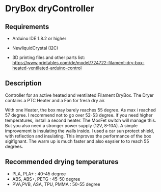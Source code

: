 DryBox dryController
===

## Requirements
- Arduino IDE 1.8.2 or higher
- NewliquidCrystal (I2C)

- 3D printing files and other parts list: https://www.printables.com/de/model/724722-filament-dry-box-heated-ventilated-arduino-control

## Description
Controller for an active heated and ventilated Filament DryBox. The Dryer contains a PTC Heater and a Fan for fresh dry air.

With one Heater, the box may barely reaches 55 degree. As max i reached 57 degree. I recommend not to go over 52-53 degree. If you need higher temperatures,
install a second heater. The MosFet switch will manage this. But you also need a stronger power supply (12V, 8-10A). A simple improvement
is insulating the walls inside. I used a car sun protect shield, with reflection and insulating. This improves the performance of
the box sigifignant. The warm up is much faster and also eaysier to to reach 55 degrees.


## Recommended drying temperatures
- PLA, PLA+                : 40-45 degree
- ABS, ABS+,  PETG         : 45-50 degree
- PVA,PVB, ASA, TPU, PMMA  : 50-55 degree